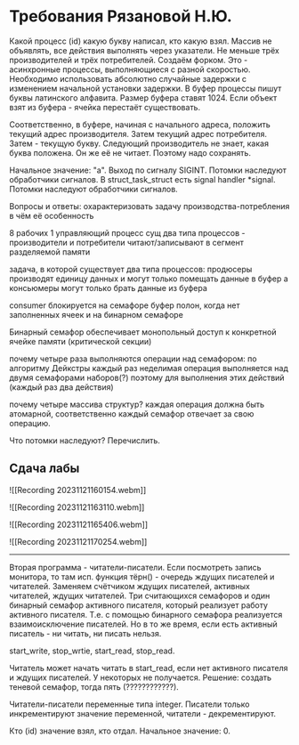 # Требования Рязановой Н.Ю.
Какой процесс (id) какую букву написал, кто какую взял.
Массив не объявлять, все действия выполнять через указатели.
Не меньше трёх производителей и трёх потребителей. 
Создаём форком.
Это - асинхронные процессы, выполняющиеся с разной скоростью.
Необходимо использовать абсолютно случайные задержки с изменением начальной установки задержки.
В буфер процессы пишут буквы латинского алфавита. 
Размер буфера ставят 1024.
Если объект взят из буфера - ячейка перестаёт существовать.

Соответственно, в буфере, начиная с начального адреса, положить текущий адрес производителя. Затем текущий адрес потребителя. Затем - текущую букву. Следующий производитель не знает, какая буква положена. Он же её не читает. Поэтому надо сохранять. 

Начальное значение: "а".
Выход по сигналу SIGINT. 
Потомки наследуют обработчики сигналов.
В struct_task_struct есть signal handler \*signal.
Потомки наследуют обработчики сигналов.

Вопросы и ответы:
охарактеризовать задачу производства-потребления
в чём её особенность

8 рабочих 1 управляющий процесс
сущ два типа процессов - производители и потребители
читают/записывают в сегмент разделяемой памяти

задача, в которой существует два типа процессов:
продюсеры производят единицу данных и могут только помещать данные в буфер
а консьюмеры могут только брать данные из буфера

consumer блокируется на семафоре буфер полон, когда нет заполненных ячеек и на бинарном семафоре 

Бинарный семафор обеспечивает монопольный доступ к конкретной ячейке памяти (критической секции)

почему четыре раза выполняются операции над семафором:
по алгоритму Дейкстры каждый раз неделимая операция выполняется над двумя семафорами наборов(?)
поэтому для выполнения этих действий (каждый раз два действия)

почему четыре массива структур?
каждая операция должна быть атомарной, соответственно каждый семафор отвечает за свою операцию.

Что потомки наследуют? Перечислить.
## Сдача лабы

![[Recording 20231121160154.webm]]

![[Recording 20231121163110.webm]]

![[Recording 20231121165406.webm]]

![[Recording 20231121170254.webm]]

-----
Вторая программа - читатели-писатели.
Если посмотреть запись монитора, то там исп. функция тёрн() - очередь ждущих писателей и читателей. Заменяем счётчиком ждущих писателей, активных читателей, ждущих читателей. Три считающихся семафоров и один бинарный семафор активного писателя, который реализует работу активного писателя. Т.е. с помощью бинарного семафора реализуется взаимоисключение писателей. Но в то же время, если есть активный писатель - ни читать, ни писать нельзя.

start_write, stop_wrtie, start_read, stop_read.

Читатель может начать читать в start_read, если нет активного писателя и ждущих писателей. У некоторых не получается. Решение:
создать теневой семафор, тогда пять (????????????). 

Читатели-писатели переменные типа integer. Писатели только инкрементируют значение переменной, читатели - декрементируют.

Кто (id) значение взял, кто отдал.
Начальное значение: 0.